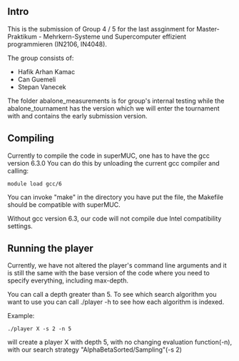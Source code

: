 ## Intro

This is the submission of Group 4 / 5 for the last assginment for Master-Praktikum - Mehrkern-Systeme und Supercomputer effizient programmieren (IN2106, IN4048).

The group consists of:
- Hafik Arhan Kamac
- Can Guemeli
- Stepan Vanecek

The folder abalone_measurements is for group's internal testing while the abalone_tournament has the version which we will enter the tournament with and contains the
early submission version.

## Compiling

Currently to compile the code in superMUC, one has to have the gcc version 6.3.0
You can do this by unloading the current gcc compiler and calling:

`module load gcc/6`

You can invoke "make" in the directory you have put the file, the Makefile should be compatible with superMUC.

Without gcc version 6.3, our code will not compile due Intel compatibility settings.

## Running the player

Currently, we have not altered the player's command line arguments and it is still the same with
the base version of the code where you need to specify everything, including max-depth.

You can call a depth greater than 5. To see which search algorithm you want to use you can call ./player -h
to see how each algorithm is indexed.

Example:

`./player X -s 2 -n 5`

will create a player X with depth 5, with no changing evaluation function(-n), with our search strategy "AlphaBetaSorted/Sampling"(-s 2)
